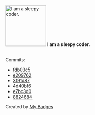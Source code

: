 <img src="https://my-badges.github.io/my-badges/sleepy-coder.png" alt="I am a sleepy coder." title="I am a sleepy coder." width="128">
<strong>I am a sleepy coder.</strong>
<br><br>

Commits:

- <a href="https://github.com/dzakwannajmi/dzakwannajmi/commit/fdb03c5605b7b6ffec30aa3cc0fcc9211a67e0d0">fdb03c5</a>
- <a href="https://github.com/dzakwannajmi/dzakwannajmi/commit/e209762318719d8c6e6e3b2016b5769074d16311">e209762</a>
- <a href="https://github.com/dzakwannajmi/dzakwannajmi/commit/3f91d8776ee19968a6e69f87640a765aa226c5d8">3f91d87</a>
- <a href="https://github.com/dzakwannajmi/dzakwannajmi/commit/4d40bf62de6e2031c9f9ac287ff125b4628d8fbd">4d40bf6</a>
- <a href="https://github.com/dzakwannajmi/dzakwannajmi/commit/e7bc3d07d1f8574d9d0b9f48c3e04938b639d3b2">e7bc3d0</a>
- <a href="https://github.com/dzakwannajmi/dzakwannajmi/commit/88246848d323f904de49685fc76771632cb18804">8824684</a>


Created by <a href="https://github.com/my-badges/my-badges">My Badges</a>